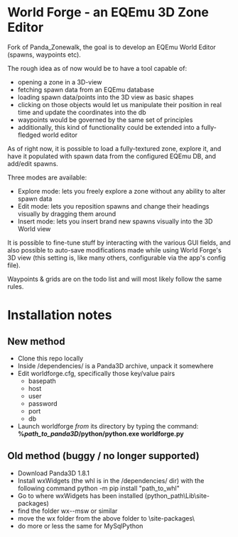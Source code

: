 # World Forge - an EQEmu 3D Zone Editor
Fork of Panda_Zonewalk, the goal is to develop an EQEmu World Editor (spawns, waypoints etc).

The rough idea as of now would be to have a tool capable of:

- opening a zone in a 3D-view
- fetching spawn data from an EQEmu database
- loading spawn data/points into the 3D view as basic shapes
- clicking on those objects would let us manipulate their position in real time and update the coordinates into the db
- waypoints would be governed by the same set of principles
- additionally, this kind of functionality could be extended into a fully-fledged world editor

As of right now, it is possible to load a fully-textured zone, explore it, and have it populated with spawn data from
the configured EQEmu DB, and add/edit spawns.

Three modes are available:

- Explore mode: lets you freely explore a zone without any ability to alter spawn data
- Edit mode: lets you reposition spawns and change their headings visually by dragging them around
- Insert mode: lets you insert brand new spawns visually into the 3D World view

It is possible to fine-tune stuff by interacting with the various GUI fields, and also
possible to auto-save modifications made while using World Forge's 3D view (this setting is, like many others, configurable via the app's config file).

Waypoints & grids are on the todo list and will most likely follow the same rules.

# Installation notes #

## New method ##

- Clone this repo locally
- Inside /dependencies/ is a Panda3D archive, unpack it somewhere
- Edit worldforge.cfg, specifically those key/value pairs
	- basepath
	- host
	- user
	- password
	- port
	- db
- Launch worldforge *from* its directory by typing the command: **%*path_to_panda3D*/python/python.exe worldforge.py**

## Old method (buggy / no longer supported) ##

- Download Panda3D 1.8.1
- Install wxWidgets (the whl is in the /dependencies/ dir) with the following command 
python -m pip install "path_to_whl"
- Go to where wxWidgets has been installed (python_path\Lib\site-packages\)
- find the folder wx-<version>-msw or similar 
- move the wx folder from the above folder to \site-packages\
- do more or less the same for MySqlPython
